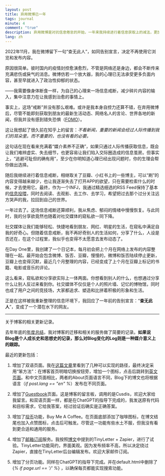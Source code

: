 ```yaml
---
layout: post
title: 弃用微博已一年
tags: journal
minute: 4
comment: "true"
description: 弃用微博是对抗信息倦怠的开始，一年来我持续进行着信息获取上的减法，更加专注在能够治愈自己的事情上，包括阅读、观影、工作、学习等。与此同时，当我不再痴迷于别人发布了什么，我似乎也不愿去分享什么了。这么看来，社交媒体不仅仅是照片墙，更是人们的竞技场。此外，本文还记录博客更新的情况。
lang: zh
---
```

2022年11月，我在微博留下一句“查无此人”，如同告别宣言，决定不再使用它浏览和发布内容。

原因很简单。彼时国内的疫情封控愈演愈烈，不管是网络还是身边，都会不断传来充满悲伤或戾气的消息。微博仿若一个放大器，我的心理已无法承受更多负面内容，甚至早就进入了政治性抑郁的状态。

——我需要像身体断食一样，为自己的心理来一场信息戒断，减少碎片内容的输入，集中注意力在让我感到治愈的事情上。

事实上，这场“戒断”并没有那么艰难。或许是我本身自控力还算不错，在弃用微博后，尽管不能即刻获取到朋友的最新生活动态、网络名人的言论、世界各地的新闻，但我并没有感到错失恐惧（[FOMO](https://memozine.me/2021/09/16/fomo-and-ifs)）。

这让我想起了很久前在知乎上的留言：*不看新闻，重要的新闻会经过人际传播到我们的耳朵里。而不重要的，也没有看的必要。*

这句话在现在看来充满着“媒介素养不正确”，如果只通过人际传播获取信息，既会让我们难辨虚实、失去细节，也更容易让我们陷入交际圈造成的信息茧房。但事实上，“逃避可耻但的确有用”，至少在你明知道心理已经出现问题时，你的生理会帮你做出选择。

随后我继续进行着信息戒断，相继取关了豆瓣、小红书上的一些博主，可以“刷”的内容变得越来越少，也让我逐渐失去了打开APP的欲望，只在需要检索什么的时候，才去使用它。最终，作为一个INFJ，我通过精选细选的RSS Feed保持了基本的[信息投喂](https://memozine.me/2023/06/02/my-digital-toolbox#资讯工具)，同时去阅读、去观影、去工作、去学习，希望把过去那个过分关注远方哭声的我，拉回到自己的世界。

一年过去了。这场信息戒断还算顺利，我从焦虑、郁闷的情绪中慢慢恢复。与此同时，我的分享欲竟然也随着对社交媒体的窥私欲一同下降。

社交媒体让我们能够轻松、快捷地看到朋友、网红、明星的生活，在窥私中满足自我的好奇心。但随着信息戒断，我不再好奇别人的生活如何，分享了什么，人设是否还在，在这个过程里，我似乎也变得不太愿意去发布动态了。

在Day One里，我创建了一个日记本，每月初会把上个月在网络上发布的内容整理在一起。最开始会包含微博、饭否、豆瓣，慢慢的，微博和饭否陆续停止更新，豆瓣上也变得沉默，最近几个月整理的内容，已经变成了上个月在豆瓣上标记的书籍、电影或音乐的评论。

这么看来，窥私欲和分享欲实际上一体两面。你想看到别人的什么，也想通过分享什么让别人反过来看到你。社交媒体不仅仅是个人的照片墙、记忆的博物馆，同时也成了用户之间的竞技场，大家都追求、塑造和比拼着积极的形象和生活。

正是在这样被我重新整理的信息环境下，我回应了一年前的告别宣言：“**查无此人**”，变成了一个潜在水下的网友。

---

关于博客的相关更新记录。

去年年底的[年度总结](https://memozine.me/2022/12/31/the-tail-of-2022)，我对博客的迁移和相关的服务做了简要的记录。**如果说Blog是个人成长史和思想史的记录，那么对Blog变化的Log则是一种媒介意义上的跟踪。**

最近的更新包括：

1. 增加了双语页面。我在[这篇文章](https://slowlythinking.github.io/2019/07/BlogWriting_Bilingual_Site_with_jekyll/)里看到了几种可以实现的路径，最终决定采用“笨方法”：在博客首页明暗切换按钮旁，增加一个图标，点击后跳转到[英文页面](https://memozine.me/en/)。和中文页面相比，两者的About页面语言不同，Blog下的博文也将根据语言（*if post.lang == "en" %*）发布在不同页面。

2. 增加了[Guestbook](https://memozine.me/guestbook/)页面。这是博客的留言板，调用的是Cusdis，欢迎大家给我留言。和双语页面一样，都是在ChatGPT的指导下完成的，我发送原有代码和目标需求，它给我答案，经过验证后确实是正确答案。

3. 增加了[投币](https://www.buymeacoffee.com/memozine)功能，Buy Me A Coffee。在页面底部添加了咖啡图标，在博文结尾也加入点赞图标，点击后可触发。尽管这一功能有些水土不服，但我没有看到更合适和通用的服务。

4. 增加了[邮箱订阅](https://memozine.me/zh/subscribe/)服务。我按照[博文](https://irithys.com/p/blog-newsletter/)中提到的TinyLetter + Zapier，进行了试验。TinyLetter功能简约，界面美观。因为发布频率不高，所以决定绕过Zapier，直接在TinyLetter后台编辑发布。欢迎大家邮件订阅。

5. 增加了分页功能。同样在ChatGPT的指导下完成。并在default.html中删除了 {*% if page.url == '/' %*} ，以确保每页都能实现搜索功能。
